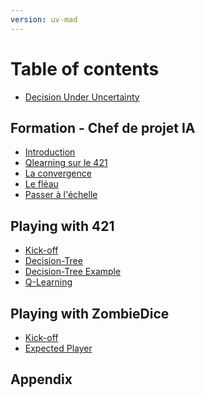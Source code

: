 ```yaml
---
version: uv-mad
---
```


# Table of contents

* [Decision Under Uncertainty](README.md)

## Formation - Chef de projet IA

* [Introduction](cpia/1-intro-CPIA.md)
* [Qlearning sur le 421](cpia/2-apr-au%20421.md)
* [La convergence](cpia/3-convergeance.md)
* [Le fléau](cpia/4-the-curse.md)
* [Passer à l'échelle](cpia/5-scalling.md)

## Playing with 421

* [Kick-off](game421/intro.md)
* [Decision-Tree](game421/decision-tree.md)
* [Decision-Tree Example](game421/decision-tree2.md)
* [Q-Learning](game421/q-learning.md)
<!-- * [Value-Iteration](game421/value-iteration.md) -->
<!-- * [Bayesian-network](game421/dbn.md) -->
<!-- * [ID3](game421/id3.md) -->

## Playing with ZombieDice

* [Kick-off](gameZombies/intro.md)
* [Expected Player](gameZombies/expected.md)

<!--
* [Agile development](challenge/agile-dev.md)
* [Evaluation](challenge/evaluation.md)
-->

## Appendix

<!--* [FAQ](appendix/faq.md) -->

